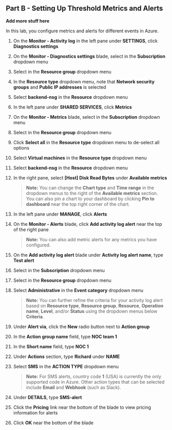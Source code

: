 ## Part B - Setting Up Threshold Metrics and Alerts

**Add more stuff here**

In this lab, you configure metrics and alerts for different events in Azure.

1. On the **Monitor - Activity log** in the left pane under **SETTINGS**, click **Diagnostics settings**

1. On the **Monitor - Diagnostics settings** blade, select **<inject story-id="story://content-private/content/iai/networking/netshared" key="subscriptionName"/>** in the **Subscription** dropdown menu

1. Select **<inject story-id="story://content-private/content/iai/networking/netshared" key="resourceGroupName"/>** in the **Resource group** dropdown menu

1. In the **Resource type** dropdown menu, note that **Network security groups** and **Public IP addresses** is selected

1. Select **backend-nsg** in the **Resource** dropdown menu

1. In the left pane under **SHARED SERVICES**, click **Metrics**

1. On the **Monitor - Metrics** blade, select **<inject story-id="story://content-private/content/iai/networking/netshared" key="subscriptionName"/>** in the **Subscription** dropdown menu

1. Select **<inject story-id="story://content-private/content/iai/networking/netshared" key="resourceGroupName"/>** in the **Resource group** dropdown menu

1. Click **Select all** in the **Resource type** dropdown menu to de-select all options

1. Select **Virtual machines** in the **Resource type** dropdown menu

1. Select **backend-nsg** in the **Resource** dropdown menu

1. In the right pane, select **[Host] Disk Read Bytes** under **Available metrics**

    > **Note:** You can change the **Chart type** and **Time range** in the dropdown menus to the right of the  **Available metrics** section. You can also pin a chart to your dashboard by clicking **Pin to dashboard** near the top right corner of the chart. 

1. In the left pane under **MANAGE**, click **Alerts**

1. On the **Monitor - Alerts** blade, click **Add activity log alert** near the top of the right pane

    > **Note:** You can also add metric alerts for any metrics you have configured.

1. On the **Add activity log alert** blade under **Activity log alert name**, type **Test alert**

1. Select **<inject story-id="story://content-private/content/iai/networking/netshared" key="subscriptionName"/>** in the **Subscription** dropdown menu

1. Select **<inject story-id="story://content-private/content/iai/networking/netshared" key="resourceGroupName"/>** in the **Resource group** dropdown menu

1. Select **Administrative** in the **Event category** dropdown menu

    > **Note:** You can further refine the criteria for your activity log alert based on **Resource type**, **Resource group**, **Resource**, **Operation name**, **Level**, and/or **Status** using the dropdown menus below **Criteria**.

1. Under **Alert via**, click the **New** radio button next to **Action group**

1. In the **Action group name** field, type **NOC team 1**

1. In the **Short name** field, type **NOC 1**

1. Under **Actions** section, type **Richard** under **NAME**

1. Select **SMS** in the **ACTION TYPE** dropdown menu

    > **Note:** For SMS alerts, country code **1** (USA) is currently the only supported code in Azure. Other action types that can be selected include **Email** and **Webhook** (such as Slack).

1. Under **DETAILS**, type **SMS-alert**

1. Click the **Pricing** link near the bottom of the blade to view pricing information for alerts

1. Click **OK** near the bottom of the blade